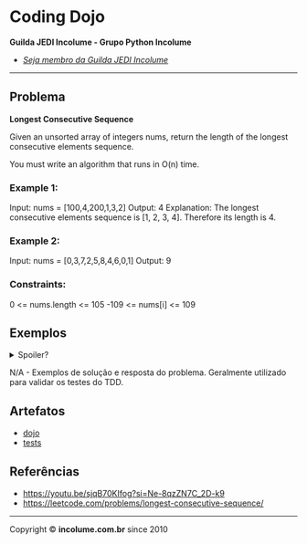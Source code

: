 # Coding Dojo

**Guilda JEDI Incolume - Grupo Python Incolume**

- _[Seja membro da Guilda JEDI Incolume](https://discord.gg/eBNamXVtBW)_

---

## Problema

**Longest Consecutive Sequence**

Given an unsorted array of integers nums, return the length of the longest consecutive elements sequence.

You must write an algorithm that runs in O(n) time.

 
### Example 1:

Input: nums = [100,4,200,1,3,2]
Output: 4
Explanation: The longest consecutive elements sequence is [1, 2, 3, 4]. Therefore its length is 4.
### Example 2:

Input: nums = [0,3,7,2,5,8,4,6,0,1]
Output: 9
 

### Constraints:

0 <= nums.length <= 105
-109 <= nums[i] <= 109

## Exemplos

<details> 
  <summary>Spoiler?</summary> 
   Considerar em caso de fatoração:

    > modo pythônico
    > sem condicionais 
    > estruturas performáticas
    > redução de complexidade ciclomática 
    > análise assintótica de algoritmos (big O)

</details>

N/A - Exemplos de solução e resposta do problema. Geralmente utilizado para validar os testes do TDD.

## Artefatos

- [dojo](__init__.py)
- [tests](test_20241213.py)


## Referências

- https://youtu.be/sjqB70KIfog?si=Ne-8qzZN7C_2D-k9
- https://leetcode.com/problems/longest-consecutive-sequence/
---

Copyright &copy; **incolume.com.br** since 2010